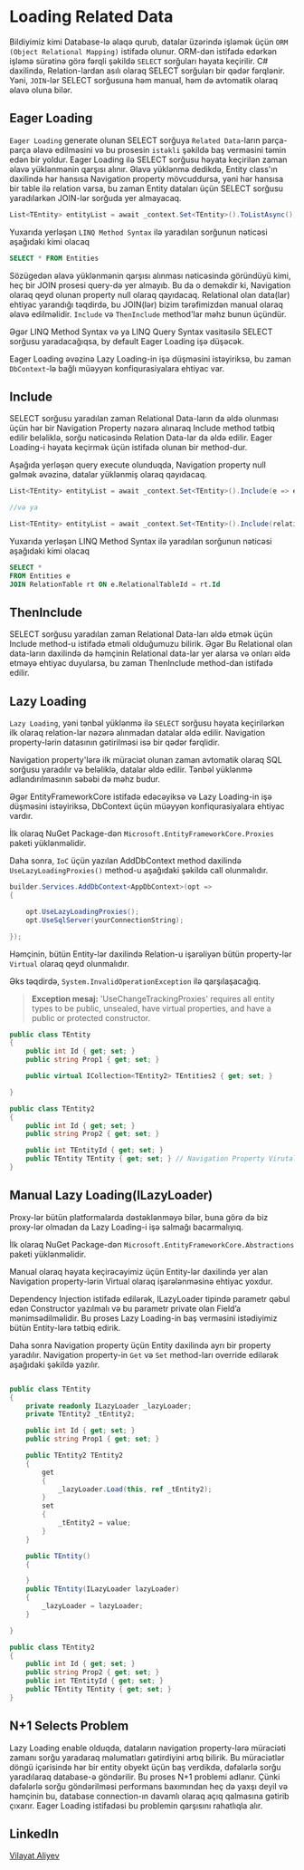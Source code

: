 # Loading Related Data

Bildiyimiz kimi Database-lə əlaqə qurub, datalar üzərində işləmək üçün ```ORM (Object Relational Mapping)``` istifadə olunur. 
ORM-dən istifadə edərkən işləmə sürətinə görə fərqli şəkildə ```SELECT``` sorğuları həyata keçirilir. 
C# daxilində, Relation-lardan asılı olaraq SELECT sorğuları bir qədər fərqlənir. 
Yəni, ```JOIN```-lər SELECT sorğusuna həm manual, həm də avtomatik olaraq əlavə oluna bilər.


## Eager Loading

```Eager Loading``` generate olunan SELECT sorğuya ```Related Data```-ların parça-parça əlavə edilməsini və bu prosesin `istəkli` şəkildə baş verməsini təmin edən bir yoldur.
Eager Loading ilə SELECT sorğusu həyata keçirilən zaman əlavə yüklənmənin qarşısı alınır. 
Əlavə yüklənmə dedikdə, Entity class'ın daxilində hər hansısa Navigation property mövcuddursa, yəni hər hansısa bir table ilə relation varsa, bu zaman Entity dataları üçün SELECT sorğusu yaradılarkən JOIN-lər sorğuda yer almayacaq.

```csharp
List<TEntity> entityList = await _context.Set<TEntity>().ToListAsync();
```
Yuxarıda yerləşən ```LINQ Method Syntax``` ilə yaradılan sorğunun nəticəsi aşağıdaki kimi olacaq
```sql
SELECT * FROM Entities
```

Sözügedən əlavə yüklənmənin qarşısı alınması nəticəsində göründüyü kimi, heç bir JOIN prosesi query-də yer almayıb. Bu da o deməkdir ki, Navigation olaraq qeyd olunan property null olaraq qayıdacaq.
Relational olan data(lar) ehtiyac yarandığı təqdirdə, bu JOIN(lər) bizim tərəfimizdən manual olaraq əlavə edilməlidir. ```Include``` və ```ThenInclude``` method'lar məhz bunun üçündür.
       
Əgər LINQ Method Syntax və ya LINQ Query Syntax vasitəsilə SELECT sorğusu yaradacağıqsa, by default Eager Loading işə düşəcək. 

Eager Loading əvəzinə Lazy Loading-in işə düşməsini istəyiriksə, bu zaman ```DbContext```-lə bağlı müəyyən konfiqurasiyalara ehtiyac var. 

## Include
SELECT sorğusu yaradılan zaman Relational Data-ların da əldə olunması üçün hər bir Navigation Property nəzərə alınaraq Include method tətbiq edilir beləliklə, sorğu nəticəsində Relation Data-lar da əldə edilir. Eager Loading-i həyata keçirmək üçün istifadə olunan bir method-dur. 

Aşağıda yerləşən query execute olunduqda, Navigation property null gəlmək əvəzinə, datalar yüklənmiş olaraq qayıdacaq.

```csharp
List<TEntity> entityList = await _context.Set<TEntity>().Include(e => e.RelationalProperty).ToListAsync();

//və ya

List<TEntity> entityList = await _context.Set<TEntity>().Include(relationalPropertyName).ToListAsync();
```

Yuxarıda yerləşən LINQ Method Syntax ilə yaradılan sorğunun nəticəsi aşağıdaki kimi olacaq

```sql
SELECT *
FROM Entities e
JOIN RelationTable rt ON e.RelationalTableId = rt.Id      
```

## ThenInclude
SELECT sorğusu yaradılan zaman Relational Data-ları əldə etmək üçün Include method-u istifadə etməli olduğumuzu bilirik. Əgər Bu Relational olan data-ların daxilində də həmçinin Relational data-lar yer alarsa və onları əldə etməyə ehtiyac duyularsa, bu zaman ThenInclude method-dan istifadə edilir.


## Lazy Loading

```Lazy Loading```, yəni tənbəl yüklənmə ilə ```SELECT``` sorğusu həyata keçirilərkən ilk olaraq relation-lar nəzərə alınmadan datalar əldə edilir.
Navigation property-lərin datasının gətirilməsi isə bir qədər fərqlidir.

Navigation property'lərə ilk müraciət olunan zaman avtomatik olaraq SQL sorğusu yaradılır və beləliklə, datalar əldə edilir. 
Tənbəl yüklənmə adlandırılmasının səbəbi də məhz budur.

Əgər EntityFrameworkCore istifadə edəcəyiksə və Lazy Loading-in işə düşməsini istəyiriksə, DbContext üçün müəyyən konfiqurasiyalara ehtiyac vardır. 

İlk olaraq NuGet Package-dən ```Microsoft.EntityFrameworkCore.Proxies``` paketi yüklənməlidir.

Daha sonra, ```IoC``` üçün yazılan AddDbContext method daxilində ```UseLazyLoadingProxies()``` method-u aşağıdaki şəkildə call olunmalıdır.

```csharp
builder.Services.AddDbContext<AppDbContext>(opt =>
{

    opt.UseLazyLoadingProxies();
    opt.UseSqlServer(yourConnectionString);

});

```

Həmçinin, bütün Entity-lər daxilində Relation-u işarəliyən bütün property-lər ```Virtual``` olaraq qeyd olunmalıdır. 

Əks təqdirdə, ```System.InvalidOperationException``` ilə qarşılaşacağıq.

> **Exception mesaj:**
'UseChangeTrackingProxies' requires all entity types to be public, unsealed, have virtual properties, and have a public or protected constructor.

```csharp
public class TEntity
{
    public int Id { get; set; }
    public string Prop1 { get; set; }

    public virtual ICollection<TEntity2> TEntities2 { get; set; }

}

public class TEntity2
{
    public int Id { get; set; }
    public string Prop2 { get; set; }

    public int TEntityId { get; set; }
    public TEntity TEntity { get; set; } // Navigation Property Virutal olaraq təyin edilmədiyi üçün SELECT sorğusu icra olunduqda, yəni Lazy Loading işə düşdükdə, proxy-lər düzgün işləməyəcək və beləliklə exception alacağıq.
}

```

## Manual Lazy Loading(ILazyLoader)

Proxy-lər bütün platformalarda dəstəklənməyə bilər, buna görə də biz proxy-lər olmadan da Lazy Loading-i işə salmağı bacarmalıyıq.

İlk olaraq NuGet Package-dən ```Microsoft.EntityFrameworkCore.Abstractions``` paketi yüklənməlidir.

Manual olaraq həyata keçirəcəyimiz üçün Entity-lər daxilində yer alan Navigation property-lərin Virtual olaraq işarələnməsinə ehtiyac yoxdur.

Dependency Injection istifadə edilərək, ILazyLoader tipində parametr qəbul edən Constructor yazılmalı və bu parametr private olan Field’a mənimsədilməlidir. Bu proses Lazy Loading-in baş verməsini istədiyimiz bütün Entity-lərə tətbiq edirik.

Daha sonra Navigation property üçün Entity daxilində ayrı bir property yaradılır. Navigation property-in `Get` və `Set` method-ları override edilərək aşağıdaki şəkildə yazılır.

```csharp

public class TEntity
{
    private readonly ILazyLoader _lazyLoader;
    private TEntity2 _tEntity2;

    public int Id { get; set; }
    public string Prop1 { get; set; }

    public TEntity2 TEntity2
    {
        get
        {
            _lazyLoader.Load(this, ref _tEntity2);
        }
        set
        {
            _tEntity2 = value;
        }
    }

    public TEntity()
    {

    }
    public TEntity(ILazyLoader lazyLoader)
    {
        _lazyLoader = lazyLoader;
    }

}

public class TEntity2
{
    public int Id { get; set; }
    public string Prop2 { get; set; }
    public int TEntityId { get; set; }
    public TEntity TEntity { get; set; }
}
```
## N+1 Selects Problem

Lazy Loading enable olduqda, dataların navigation property-lərə müraciəti zamanı sorğu yaradaraq məlumatları gətirdiyini artıq bilirik. Bu müraciətlər döngü içərisində hər bir entity obyekt üçün baş verdikdə, dəfələrlə sorğu yaradılaraq database-ə göndərilir. Bu proses N+1 problemi adlanır. Çünki dəfələrlə sorğu göndərilməsi performans baxımından heç də yaxşı deyil və həmçinin bu, database connection-ın davamlı olaraq açıq qalmasına gətirib çıxarır. Eager Loading istifadəsi bu problemin qarşısını rahatlıqla alır.



## LinkedIn

[Vilayat Aliyev](https://www.linkedin.com/in/vilayataliyev/)









